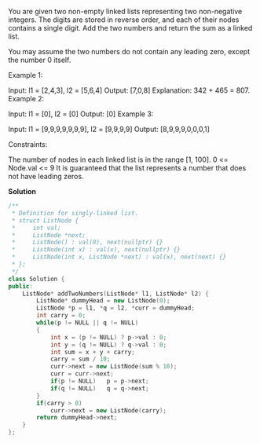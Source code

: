 You are given two non-empty linked lists representing two non-negative integers. The digits are stored in reverse order, and each of their nodes contains a single digit. Add the two numbers and return the sum as a linked list.

You may assume the two numbers do not contain any leading zero, except the number 0 itself.

 

Example 1:


Input: l1 = [2,4,3], l2 = [5,6,4]
Output: [7,0,8]
Explanation: 342 + 465 = 807.
Example 2:

Input: l1 = [0], l2 = [0]
Output: [0]
Example 3:

Input: l1 = [9,9,9,9,9,9,9], l2 = [9,9,9,9]
Output: [8,9,9,9,0,0,0,1]
 

Constraints:

The number of nodes in each linked list is in the range [1, 100].
0 <= Node.val <= 9
It is guaranteed that the list represents a number that does not have leading zeros.


**Solution**

```cpp
/**
 * Definition for singly-linked list.
 * struct ListNode {
 *     int val;
 *     ListNode *next;
 *     ListNode() : val(0), next(nullptr) {}
 *     ListNode(int x) : val(x), next(nullptr) {}
 *     ListNode(int x, ListNode *next) : val(x), next(next) {}
 * };
 */
class Solution {
public:
    ListNode* addTwoNumbers(ListNode* l1, ListNode* l2) {
        ListNode* dummyHead = new ListNode(0);
        ListNode *p = l1, *q = l2, *curr = dummyHead;
        int carry = 0;
        while(p != NULL || q != NULL)
        {
            int x = (p != NULL) ? p->val : 0;
            int y = (q != NULL) ? q->val : 0;
            int sum = x + y + carry;
            carry = sum / 10;
            curr->next = new ListNode(sum % 10);
            curr = curr->next;
            if(p != NULL)   p = p->next;
            if(q != NULL)   q = q->next;
        }
        if(carry > 0)
            curr->next = new ListNode(carry);
        return dummyHead->next;
    }
};
```
